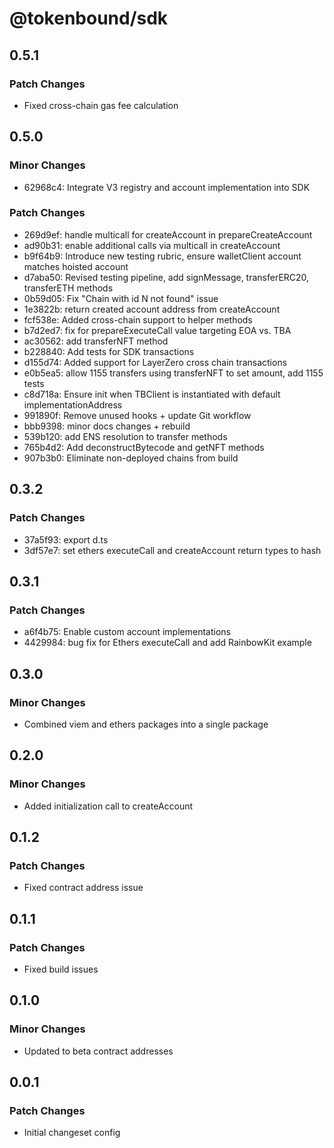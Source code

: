 # @tokenbound/sdk

## 0.5.1

### Patch Changes

- Fixed cross-chain gas fee calculation

## 0.5.0

### Minor Changes

- 62968c4: Integrate V3 registry and account implementation into SDK

### Patch Changes

- 269d9ef: handle multicall for createAccount in prepareCreateAccount
- ad90b31: enable additional calls via multicall in createAccount
- b9f64b9: Introduce new testing rubric, ensure walletClient account matches hoisted account
- d7aba50: Revised testing pipeline, add signMessage, transferERC20, transferETH methods
- 0b59d05: Fix "Chain with id N not found" issue
- 1e3822b: return created account address from createAccount
- fcf538e: Added cross-chain support to helper methods
- b7d2ed7: fix for prepareExecuteCall value targeting EOA vs. TBA
- ac30562: add transferNFT method
- b228840: Add tests for SDK transactions
- d155d74: Added support for LayerZero cross chain transactions
- e0b5ea5: allow 1155 transfers using transferNFT to set amount, add 1155 tests
- c8d718a: Ensure init when TBClient is instantiated with default implementationAddress
- 991890f: Remove unused hooks + update Git workflow
- bbb9398: minor docs changes + rebuild
- 539b120: add ENS resolution to transfer methods
- 765b4d2: Add deconstructBytecode and getNFT methods
- 907b3b0: Eliminate non-deployed chains from build

## 0.3.2

### Patch Changes

- 37a5f93: export d.ts
- 3df57e7: set ethers executeCall and createAccount return types to hash

## 0.3.1

### Patch Changes

- a6f4b75: Enable custom account implementations
- 4429984: bug fix for Ethers executeCall and add RainbowKit example

## 0.3.0

### Minor Changes

- Combined viem and ethers packages into a single package

## 0.2.0

### Minor Changes

- Added initialization call to createAccount

## 0.1.2

### Patch Changes

- Fixed contract address issue

## 0.1.1

### Patch Changes

- Fixed build issues

## 0.1.0

### Minor Changes

- Updated to beta contract addresses

## 0.0.1

### Patch Changes

- Initial changeset config
